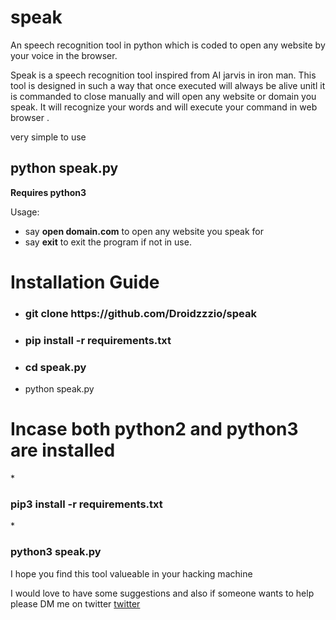 # speak
An speech recognition tool in python which is coded to open any website by your voice in the browser.

Speak is a speech recognition tool inspired from AI jarvis in iron man. This tool is designed in such a way that once executed will always be alive unitl it is commanded to close manually and will open any website or domain you speak. It will recognize your words and will execute your command in web browser .

very simple to use
**<h2>python speak.py</h2>**
**Requires python3**

Usage:
* say **open domain.com** to open any website you speak for
* say **exit** to exit the program if not in use.

<h1>Installation Guide</h1>

* <h3>git clone https://github.com/Droidzzzio/speak</h3>
* <h3>pip install -r requirements.txt</h3>
* <h3>cd speak.py</h3>
* </h3>python speak.py</h3>

<h1>Incase both python2 and python3 are installed</h1>
* <h3>pip3 install -r requirements.txt</h3>
* <h3>python3 speak.py</h3>


I hope you find this tool valueable in your hacking machine

I would love to have some suggestions and also if someone wants to help please DM me on twitter
[twitter](https://twitter.com/ShMalav)


